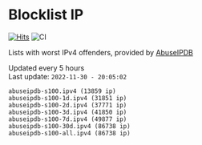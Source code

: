 # Blocklist IP

[![Hits](https://hits.seeyoufarm.com/api/count/incr/badge.svg?url=https%3A%2F%2Fgithub.com%2Fborestad%2Fblocklist-ip%2F&count_bg=%2379C83D&title_bg=%23555555&icon=&icon_color=%23E7E7E7&title=hits&edge_flat=false)](https://hits.seeyoufarm.com)  ![CI](https://img.shields.io/github/workflow/status/borestad/blocklist-ip/CI?style=flat-square)

Lists with worst IPv4 offenders, provided by [AbuseIPDB](https://www.abuseipdb.com/)

<!-- FOOTER-PLACEHOLDER -->
Updated every 5 hours<br>
Last update: `2022-11-30 - 20:05:02`
```
abuseipdb-s100.ipv4 (13859 ip)
abuseipdb-s100-1d.ipv4 (31851 ip)
abuseipdb-s100-2d.ipv4 (37771 ip)
abuseipdb-s100-3d.ipv4 (41850 ip)
abuseipdb-s100-7d.ipv4 (49877 ip)
abuseipdb-s100-30d.ipv4 (86738 ip)
abuseipdb-s100-all.ipv4 (86738 ip)
```
